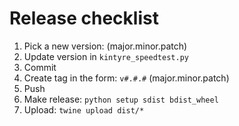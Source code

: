 

# Release checklist

 1. Pick a new version:  (major.minor.patch)
 1. Update version in `kintyre_speedtest.py`
 1. Commit
 1. Create tag in the form:   `v#.#.#` (major.minor.patch)
 1. Push
 1. Make release:  `python setup sdist bdist_wheel`
 1. Upload:  `twine upload dist/*`
